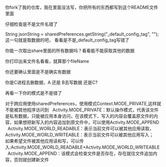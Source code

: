 你fork了我的仓库，我在里面没法写，你把所有的东西都写到这个README文件里面


仔细检查是不是文件名错了


String jsonString = sharedPreferences.getString("_default_config_tag", "");
这一句就是取数据的吧， 看看是不是_default_config_tag写错了

你能一次取出share里面的所有数据吗？看看能不能获取其他的数据

你打印出来文件名看看，就算那个fileName

你还要确认里面是不是确实有数据

你是C进程去删数据，A 还是 B去写数据 还是C?

再看一下你的模式是不是错了

对于跨应用使用sharedPreferences，使用模式Context.MODE_PRIVATE,这样就不能被其他程序访问到
  Activity.MODE_PRIVATE：默认操作模式，代表该文件是私有数据，只能被应用本身访问，在该模式下，写入的内容会覆盖原文件的内容，如果想把新写入的内容追加到原文件中，可以使用Activity.MODE_APPEND  
  Activity.MODE_WORLD_READABLE：表示当前文件可以被其他应用读取，  
  Activity.MODE_WORLD_WRITEABLE：表示当前文件可以被其他应用写入；  
  如果希望文件被其他应用读和写，可以传入:Activity.MODE_WORLD_READABLE+Activity.MODE_WORLD_WRITEABLE  
  Activity.MODE_APPEND：该模式会检查文件是否存在，存在就往文件追加内容，否则就创建新文件

